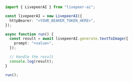 <!-- Start SDK Example Usage [usage] -->
```typescript
import { LivepeerAI } from "livepeer-ai";

const livepeerAI = new LivepeerAI({
  httpBearer: "<YOUR_BEARER_TOKEN_HERE>",
});

async function run() {
  const result = await livepeerAI.generate.textToImage({
    prompt: "<value>",
  });

  // Handle the result
  console.log(result);
}

run();

```
<!-- End SDK Example Usage [usage] -->